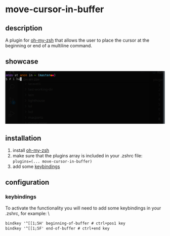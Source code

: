 # move-cursor-in-buffer

## description
A plugin for [oh-my-zsh](#https://github.com/ohmyzsh/ohmyzsh/) that allows the 
user to place the cursor at the beginning or end of a multiline command.

## showcase
![showcase](showcase.gif)

## installation

1. install [oh-my-zsh](#https://github.com/ohmyzsh/ohmyzsh/)
2. make sure that the plugins array is included in your .zshrc file: \
`plugins=(... move-cursor-in-buffer)`
3. add some [keybindings](#keybindings)

## configuration

### keybindings
To activate the functionality you will need to add some keybindings in your 
.zshrc, for example: \
```
bindkey '^[[1;5H' beginning-of-buffer # ctrl+pos1 key
bindkey '^[[1;5F' end-of-buffer # ctrl+end key
```
